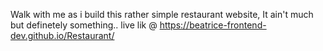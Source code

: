 Walk with me as i build this rather simple restaurant website, It ain't much but definetely something..
live lik @  https://beatrice-frontend-dev.github.io/Restaurant/ 
